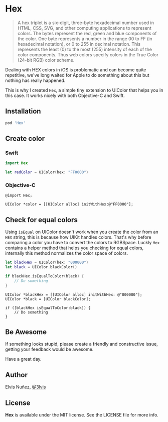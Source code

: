 # Hex

>A hex triplet is a six-digit, three-byte hexadecimal number used in HTML, CSS, SVG, and other computing applications to represent colors. The bytes represent the red, green and blue components of the color. One byte represents a number in the range 00 to FF (in hexadecimal notation), or 0 to 255 in decimal notation. This represents the least (0) to the most (255) intensity of each of the color components. Thus web colors specify colors in the True Color (24-bit RGB) color scheme.

Dealing with HEX colors in iOS is problematic and can become quite repetitive, we've long waited for Apple to do something about this but nothing has really happened.

This is why I created `Hex`, a simple tiny extension to UIColor that helps you in this case. It works nicely with both Objective-C and Swift.

## Installation

```ruby
pod 'Hex'
```

## Create color

### Swift
``` swift
import Hex

let redColor = UIColor(hex: "FF0000")
```

### Objective-C

```objc
@import Hex;

UIColor *color = [[UIColor alloc] initWithHex:@"FF0000"];
```

## Check for equal colors

Using `isEqual` on UIColor doesn't work when you create the color from an `HEX` string, this is because how UIKit handles colors. That's why before comparing a color you have to convert the colors to RGBSpace. Luckly `Hex` contains a helper method that helps you  checking for equal colors, internally this method normalizes the color space of colors.

```swift
let blackHex = UIColor(hex: "000000")
let black = UIColor.blackColor()

if blackHex.isEqualToColor(black) {
    // Do something
}
```

```objc
UIColor *blackHex = [[UIColor alloc] initWithHex: @"000000"];
UIColor *black = [UIColor blackColor];

if ([blackHex isEqualToColor:black]) {
    // Do something
}
```
## Be Awesome

If something looks stupid, please create a friendly and constructive issue, getting your feedback would be awesome. 

Have a great day.

## Author

Elvis Nuñez, [@3lvis](https://twitter.com/3lvis)

## License

**Hex** is available under the MIT license. See the LICENSE file for more info.
